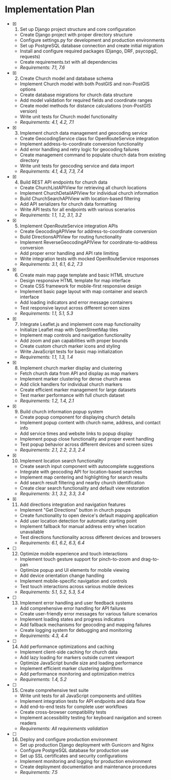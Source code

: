 # Implementation Plan

- [x] 1. Set up Django project structure and core configuration









  - Create Django project with proper directory structure
  - Configure settings.py for development and production environments
  - Set up PostgreSQL database connection and create initial migration
  - Install and configure required packages (Django, DRF, psycopg2, requests)
  - Create requirements.txt with all dependencies
  - _Requirements: 7.1, 7.6_

- [x] 2. Create Church model and database schema















  - Implement Church model with both PostGIS and non-PostGIS options
  - Create database migrations for church data structure
  - Add model validation for required fields and coordinate ranges
  - Create model methods for distance calculations (non-PostGIS version)
  - Write unit tests for Church model functionality
  - _Requirements: 4.1, 4.2, 7.1_

- [x] 3. Implement church data management and geocoding service











































  - Create GeocodingService class for OpenRouteService integration
  - Implement address-to-coordinate conversion functionality
  - Add error handling and retry logic for geocoding failures
  - Create management command to populate church data from existing directory
  - Write unit tests for geocoding service and data import
  - _Requirements: 4.1, 4.3, 7.3, 7.4_

- [x] 4. Build REST API endpoints for church data








  - Create ChurchListAPIView for retrieving all church locations
  - Implement ChurchDetailAPIView for individual church information
  - Build ChurchSearchAPIView with location-based filtering
  - Add API serializers for church data formatting
  - Write API tests for all endpoints with various scenarios
  - _Requirements: 1.1, 1.2, 3.1, 3.2_

- [x] 5. Implement OpenRouteService integration APIs









  - Create GeocodingAPIView for address-to-coordinate conversion
  - Build DirectionsAPIView for routing functionality
  - Implement ReverseGeocodingAPIView for coordinate-to-address conversion
  - Add proper error handling and API rate limiting
  - Write integration tests with mocked OpenRouteService responses
  - _Requirements: 3.1, 6.1, 6.2, 7.3_


- [x] 6. Create main map page template and basic HTML structure


  - Design responsive HTML template for map interface
  - Create CSS framework for mobile-first responsive design
  - Implement basic page layout with map container and search interface
  - Add loading indicators and error message containers
  - Test responsive layout across different screen sizes
  - _Requirements: 1.1, 5.1, 5.3_

- [x] 7. Integrate Leaflet.js and implement core map functionality



  - Initialize Leaflet map with OpenStreetMap tiles
  - Implement map controls and navigation functionality
  - Add zoom and pan capabilities with proper bounds
  - Create custom church marker icons and styling
  - Write JavaScript tests for basic map initialization
  - _Requirements: 1.1, 1.3, 1.4_

- [x] 8. Implement church marker display and clustering

  - Fetch church data from API and display as map markers
  - Implement marker clustering for dense church areas
  - Add click handlers for individual church markers
  - Create efficient marker management for large datasets
  - Test marker performance with full church dataset
  - _Requirements: 1.2, 1.4, 2.1_

- [x] 9. Build church information popup system

  - Create popup component for displaying church details
  - Implement popup content with church name, address, and contact info
  - Add service times and website links to popup display
  - Implement popup close functionality and proper event handling
  - Test popup behavior across different devices and screen sizes
  - _Requirements: 2.1, 2.2, 2.3, 2.4_

- [x] 10. Implement location search functionality



  - Create search input component with autocomplete suggestions
  - Integrate with geocoding API for location-based searches
  - Implement map centering and highlighting for search results
  - Add search result filtering and nearby church identification
  - Create clear search functionality and default view restoration
  - _Requirements: 3.1, 3.2, 3.3, 3.4_

- [x] 11. Add directions integration and navigation features





  - Implement "Get Directions" button in church popups
  - Create functionality to open device's default mapping application
  - Add user location detection for automatic starting point
  - Implement fallback for manual address entry when location unavailable
  - Test directions functionality across different devices and browsers
  - _Requirements: 6.1, 6.2, 6.3, 6.4_

- [ ] 12. Optimize mobile experience and touch interactions
  - Implement touch gesture support for pinch-to-zoom and drag-to-pan
  - Optimize popup and UI elements for mobile viewing
  - Add device orientation change handling
  - Implement mobile-specific navigation and controls
  - Test touch interactions across various mobile devices
  - _Requirements: 5.1, 5.2, 5.3, 5.4_

- [ ] 13. Implement error handling and user feedback systems
  - Add comprehensive error handling for API failures
  - Create user-friendly error messages for various failure scenarios
  - Implement loading states and progress indicators
  - Add fallback mechanisms for geocoding and mapping failures
  - Create logging system for debugging and monitoring
  - _Requirements: 4.3, 4.4_

- [ ] 14. Add performance optimizations and caching
  - Implement client-side caching for church data
  - Add lazy loading for markers outside current viewport
  - Optimize JavaScript bundle size and loading performance
  - Implement efficient marker clustering algorithms
  - Add performance monitoring and optimization metrics
  - _Requirements: 1.4, 5.2_

- [ ] 15. Create comprehensive test suite
  - Write unit tests for all JavaScript components and utilities
  - Implement integration tests for API endpoints and data flow
  - Add end-to-end tests for complete user workflows
  - Create cross-browser compatibility tests
  - Implement accessibility testing for keyboard navigation and screen readers
  - _Requirements: All requirements validation_

- [ ] 16. Deploy and configure production environment
  - Set up production Django deployment with Gunicorn and Nginx
  - Configure PostgreSQL database for production use
  - Set up SSL certificates and security configurations
  - Implement monitoring and logging for production environment
  - Create deployment documentation and maintenance procedures
  - _Requirements: 7.5_